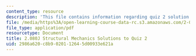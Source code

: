 ```yaml
---
content_type: resource
description: 'This file contains information regarding quiz 2 solution. '
file: /media/https%3A/open-learning-course-data-rc.s3.amazonaws.com/2-080j-structural-mechanics-fall-2013/2986a620c8b9020112645d00933e621a_MIT2_080JF13_Quiz_2_Sols.pdf
file_type: application/pdf
resourcetype: Document
title: 2.080J Structural Mechanics Solutions to Quiz 2
uid: 2986a620-c8b9-0201-1264-5d00933e621a
---
```

